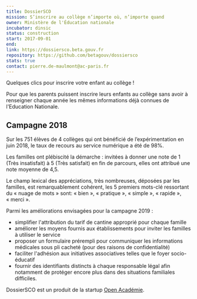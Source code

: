 ```yaml
---
title: DossierSCO
mission: S’inscrire au collège n’importe où, n’importe quand
owner: Ministère de l'Éducation nationale
incubator: dinsic
status: construction
start: 2017-09-01
end:
link: https://dossiersco.beta.gouv.fr
repository: https://github.com/betagouv/dossiersco
stats: true
contact: pierre.de-maulmont@ac-paris.fr
---
```


Quelques clics pour inscrire votre enfant au collège !

Pour que les parents puissent inscrire leurs enfants au collège sans avoir à renseigner chaque année les mêmes informations déjà connues de l'Education Nationale.

## Campagne 2018

Sur les 751 élèves de 4 collèges qui ont bénéficié de l’expérimentation en juin 2018, le taux de recours au service numérique a été de 98%.

Les familles ont plébiscité la démarche : invitées à donner une note de 1 (Très insatisfait) à 5 (Très satisfait) en fin de parcours, elles ont attribué une note moyenne de 4,5.

Le champ lexical des appréciations, très nombreuses, déposées par les familles, est remarquablement cohérent, les 5 premiers mots-clé ressortant du « nuage de mots » sont: « bien », « pratique », « simple », « rapide », « merci ».

Parmi les améliorations envisagées pour la campagne 2019 :
- simplifier l'attribution du tarif de cantine approprié pour chaque famille
- améliorer les moyens fournis aux établissements pour inviter les familles à utiliser le service
- proposer un formulaire prérempli pour communiquer les informations médicales sous pli cacheté (pour des raisons de confidentialité)
- faciliter l'adhésion aux initiatives associatives telles que le foyer socio-éducatif
- fournir des identifiants distincts à chaque responsable légal afin notamment de protéger encore plus dans des situations familiales difficiles.

DossierSCO est un produit de la startup [Open Académie](https://openacademie.beta.gouv.fr).
